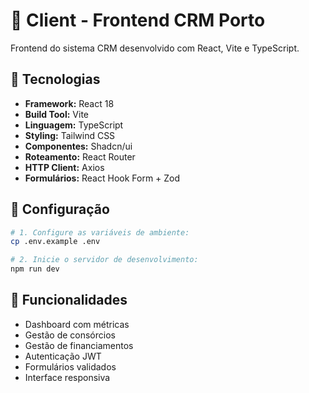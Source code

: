 # 🎨 Client - Frontend CRM Porto
Frontend do sistema CRM desenvolvido com React, Vite e TypeScript.

## 🚀 Tecnologias

- **Framework:** React 18
- **Build Tool:** Vite
- **Linguagem:** TypeScript
- **Styling:** Tailwind CSS
- **Componentes:** Shadcn/ui
- **Roteamento:** React Router
- **HTTP Client:** Axios
- **Formulários:** React Hook Form + Zod

## 🔧 Configuração

```bash
# 1. Configure as variáveis de ambiente:
cp .env.example .env

# 2. Inicie o servidor de desenvolvimento:
npm run dev
```

## 🎯 Funcionalidades
- Dashboard com métricas 
- Gestão de consórcios
- Gestão de financiamentos
- Autenticação JWT
- Formulários validados
- Interface responsiva


